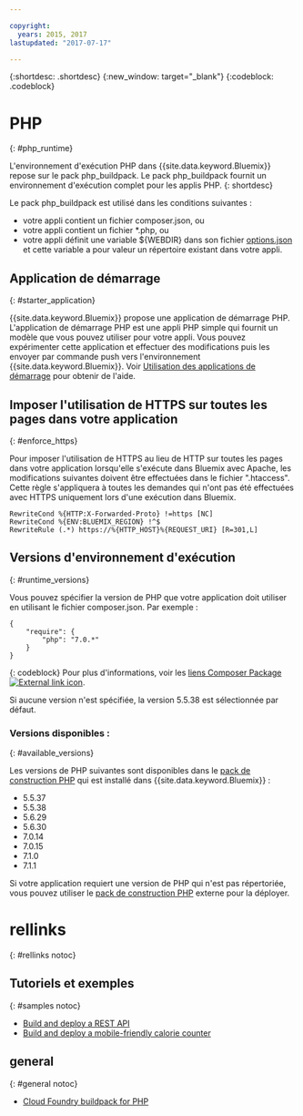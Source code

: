 ```yaml
---

copyright:
  years: 2015, 2017
lastupdated: "2017-07-17"

---
```


{:shortdesc: .shortdesc}
{:new_window: target="_blank"}
{:codeblock: .codeblock}

# PHP
{: #php_runtime}

L'environnement d'exécution PHP dans {{site.data.keyword.Bluemix}} repose sur le pack php_buildpack.
Le pack php_buildpack fournit un environnement d'exécution complet pour les applis PHP.
{: shortdesc}

Le pack php_buildpack est utilisé dans les conditions suivantes :
* votre appli contient un fichier composer.json, ou
* votre appli contient un fichier *.php, ou
* votre appli définit une variable ${WEBDIR} dans son fichier [options.json](https://docs.cloudfoundry.org/buildpacks/php/gsg-php-config.html) et cette variable a pour valeur un répertoire existant dans votre appli.

## Application de démarrage
{: #starter_application}

{{site.data.keyword.Bluemix}} propose une application de démarrage PHP.  L'application de démarrage PHP est une appli PHP simple qui fournit un modèle que vous pouvez utiliser pour votre appli. Vous pouvez expérimenter cette application et effectuer des modifications puis les envoyer par commande push vers l'environnement {{site.data.keyword.Bluemix}}.  Voir [Utilisation des applications de démarrage](/docs/cfapps/starter_app_usage.html) pour obtenir de l'aide.

## Imposer l'utilisation de HTTPS sur toutes les pages dans votre application
{: #enforce_https}

Pour imposer l'utilisation de HTTPS au lieu de HTTP sur toutes les pages dans votre application lorsqu'elle s'exécute dans Bluemix avec Apache, les modifications suivantes doivent être effectuées dans le fichier ".htaccess". Cette règle s'appliquera à toutes les demandes qui n'ont pas été effectuées avec HTTPS uniquement lors d'une exécution dans Bluemix.

```
RewriteCond %{HTTP:X-Forwarded-Proto} !=https [NC]
RewriteCond %{ENV:BLUEMIX_REGION} !^$
RewriteRule (.*) https://%{HTTP_HOST}%{REQUEST_URI} [R=301,L]
```

## Versions d'environnement d'exécution
{: #runtime_versions}

Vous pouvez spécifier la version de PHP que votre application doit utiliser en utilisant le fichier composer.json. Par exemple :

```
{
    "require": {
        "php": "7.0.*"
    }
}
```
{: codeblock}
Pour plus d'informations, voir les [liens Composer Package![External link icon](../../icons/launch-glyph.svg "External link icon")](https://getcomposer.org/doc/04-schema.md#package-links).

Si aucune version n'est spécifiée, la version 5.5.38 est sélectionnée par défaut.

### Versions disponibles :
{: #available_versions}

Les versions de PHP suivantes sont disponibles dans le [pack de construction PHP](https://github.com/cloudfoundry/php-buildpack/releases/tag/v4.3.27) qui est installé dans {{site.data.keyword.Bluemix}} :

* 5.5.37
* 5.5.38
* 5.6.29
* 5.6.30
* 7.0.14
* 7.0.15
* 7.1.0
* 7.1.1

Si votre application requiert une version de PHP qui n'est pas répertoriée, vous pouvez
utiliser le [pack de construction PHP](https://github.com/cloudfoundry/php-buildpack.git) externe pour
la déployer.

# rellinks
{: #rellinks notoc}
## Tutoriels et exemples
{: #samples notoc}
* [Build and deploy a REST API](http://www.ibm.com/developerworks/library/wa-deployrest-app/)
* [Build and deploy a mobile-friendly calorie counter ](http://www.ibm.com/developerworks/library/mo-bluemix-php-nutritionix-angularjs/)
## general
{: #general notoc}
* [Cloud Foundry buildpack for PHP](https://github.com/cloudfoundry/php-buildpack.git)
